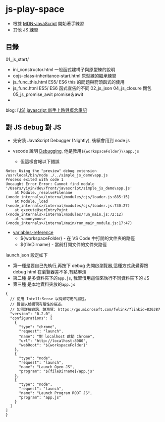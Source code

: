
# js-play-space
- 根據 [MDN-JavaScript](https://developer.mozilla.org/zh-CN/docs/Learn/JavaScript) 開始著手練習
- 其他 JS 練習


## 目錄
01_js_start/
- ini_constructor.html 一般函式建構子與原型練的說明
- oojs-class-inheritance-start.html 原型練的繼承練習
- js_func_this.html  ES5/ ES6 this 的問題與箭頭函式的使用 
- js_func.html ES5/ ES6 函式宣告的不同
02_js_json
04_js_closure 閉包
05_js_promise_awit promise＆awit 
- 
blog:
[[JS] javascript 新手上路與概念筆記](https://yumememooo.github.io/2021/02/20/js-start/)


## 對 JS debug 對 JS

- 先安裝 JavaScript Debugger (Nightly), 後續會用到 node js
 
- vscode 說明 [Debugging](https://code.visualstudio.com/docs/editor/debugging), 他是教用`${workspaceFolder}\\app.js` 
  - 但這樣會報以下錯誤
```
Note: Using the "preview" debug extension
/usr/local/bin/node ./../simple_js_demo\app.js
Process exited with code 1
Uncaught Error Error: Cannot find module '/Users/yiyin/dev/front/javascript/simple_js_demo\app.js'
    at Module._resolveFilename (<node_internals>/internal/modules/cjs/loader.js:885:15)
    at Module._load (<node_internals>/internal/modules/cjs/loader.js:730:27)
    at executeUserEntryPoint (<node_internals>/internal/modules/run_main.js:72:12)
    at <anonymous> (<node_internals>/internal/main/run_main_module.js:17:47)
```
- [variables-reference](https://code.visualstudio.com/docs/editor/variables-reference)
  - ${workspaceFolder} - 在 VS Code 中打開的文件夾的路徑
  - ${fileDirname} - 當前打開文件的文件夾路徑

launch.json 設定如下
- 第一種是要自己先執行,再按下 debug 先開啟瀏覽器,這種方式我覺得跟 debug html 在瀏覽器差不多,有點麻煩
- 第二種 是多資料夾下的`app.js`, 我習慣用這個來執行不同資料夾下的 JS
- 第三種 是本地資料夾放的`app.js`
```
{
  // 使用 IntelliSense 以得知可用的屬性。
  // 暫留以檢視現有屬性的描述。
  // 如需詳細資訊，請瀏覽: https://go.microsoft.com/fwlink/?linkid=830387
  "version": "0.2.0",
  "configurations": [
    {
      "type": "chrome",
      "request": "launch",
      "name": "對 localhost 啟動 Chrome",
      "url": "http://localhost:8080",
      "webRoot": "${workspaceFolder}"
    },
    {
      "type": "node",
      "request": "launch",
      "name": "Launch Open JS",
      "program": "${fileDirname}/app.js"
    },
    {
      "type": "node",
      "request": "launch",
      "name": "Launch Program ROOT JS",
      "program": "app.js"
    }
  ]
]
}

```